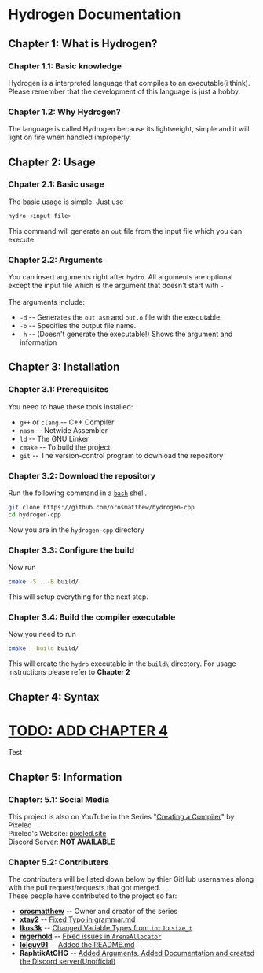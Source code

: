 # Hydrogen Documentation

## Chapter 1: What is Hydrogen?
### Chapter 1.1: Basic knowledge
Hydrogen is a interpreted language that compiles to an executable(i think). Please remember that the development of this language is just a hobby.

### Chapter 1.2: Why Hydrogen?
The language is called Hydrogen because its lightweight, simple and it will light on fire when handled improperly.

## Chapter 2: Usage
### Chpater 2.1: Basic usage
The basic usage is simple. Just use 
```bash
hydro <input file>
```
This command will generate an `out` file from the input file which you can execute

### Chapter 2.2: Arguments
You can insert arguments right after `hydro`. All arguments are optional except the input file which is the argument that doesn't start with `-` </br> </br>
The arguments include: 
* `-d` -- Generates the `out.asm` and `out.o` file with the executable.
* `-o` -- Specifies the output file name.
* `-h` -- (Doesn't generate the executable!) Shows the argument and information

## Chapter 3: Installation
### Chapter 3.1: Prerequisites
You need to have these tools installed:
* `g++` or `clang` -- C++ Compiler 
* `nasm` -- Netwide Assembler
* `ld` -- The GNU Linker
* `cmake` -- To build the project
* `git` -- The version-control program to download the repository

### Chapter 3.2: Download the repository
Run the following command in a [`bash`](https://en.wikipedia.org/wiki/Bash_(Unix_shell)) shell.
```bash
git clone https://github.com/orosmatthew/hydrogen-cpp
cd hydrogen-cpp
```
Now you are in the `hydrogen-cpp` directory

### Chapter 3.3: Configure the build
Now run 
```bash
cmake -S . -B build/
```
This will setup everything for the next step.

### Chapter 3.4: Build the compiler executable
Now you need to run 
```bash
cmake --build build/
```

This will create the `hydro` executable in the `build\` directory. For usage instructions please refer to <b> Chapter 2 </b>


## Chapter 4: Syntax 
# <b><u> TODO: ADD CHAPTER 4 </u></b>
Test

## Chapter 5: Information
### Chapter: 5.1: Social Media
This project is also on YouTube in the Series "[Creating a Compiler](https://www.youtube.com/playlist?list=PLUDlas_Zy_qC7c5tCgTMYq2idyyT241qs)" by Pixeled </br>
Pixeled's Website: [pixeled.site](https://pixeled.site) </br>
Discord Server: <b><u>NOT AVAILABLE</b></u>

### Chapter 5.2: Contributers
The contributers will be listed down below by thier GitHub usernames along with the pull request/requests that got merged. </br>
These people have contributed to the project so far:
* <b>[orosmatthew](https://github.com/orosmatthew)</b> -- Owner and creator of the series
* <b>[xtay2](https://github.com/xtay2)</b> -- [Fixed Typo in grammar.md](https://github.com/orosmatthew/hydrogen-cpp/pull/6)
* <b>[Ikos3k](https://github.com/Ikos3k)</b> -- [Changed Variable Types from `int` to `size_t`](https://github.com/orosmatthew/hydrogen-cpp/pull/9) </br>
* <b>[mgerhold](https://github.com/mgerhold)</b> -- [Fixed issues in `ArenaAllocator`](https://github.com/orosmatthew/hydrogen-cpp/pull/11) </br>
* <b>[lolguy91](https://github.com/lolguy91)</b> -- [Added the README.md](https://github.com/orosmatthew/hydrogen-cpp/pull/3) </br>
* <b>RaphtikAtGHG</b> -- [Added Arguments, Added Documentation and created the Discord server(Unofficial)]()